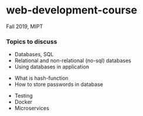 # web-development-course
Fall 2019, MIPT

### Topics to discuss

- Databases, SQL
- Relational and non-relational (no-sql) databases
- Using databases in application

* What is hash-function
* How to store passwords in database


- Testing
- Docker
- Microservices
